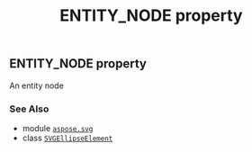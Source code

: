 ﻿---
title: ENTITY_NODE property
second_title: Aspose.SVG for Python via .NET API References
description: 
type: docs
weight: 560
url: /python-net/aspose.svg/svgellipseelement/entity_node/
is_root: false
---

## ENTITY_NODE property


An entity node

### See Also
* module [`aspose.svg`](../../)
* class [`SVGEllipseElement`](/svg/python-net/aspose.svg/svgellipseelement)
